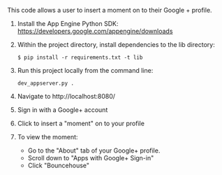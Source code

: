 This code allows a user to insert a moment on to their Google + profile.

1. Install the App Engine Python SDK: https://developers.google.com/appengine/downloads

2. Within the project directory, install dependencies to the lib directory:
	
	```
	$ pip install -r requirements.txt -t lib
	```

3. Run this project locally from the command line:

   ```
   dev_appserver.py .
   ```

4. Navigate to http://localhost:8080/

5. Sign in with a Google+ account

6. Click to insert a "moment" on to your profile

7. To view the moment:
	- Go to the "About" tab of your Google+ profile.
	- Scroll down to "Apps with Google+ Sign-in"
	- Click "Bouncehouse"
